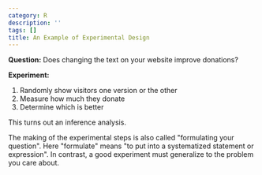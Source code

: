 ```yaml
---
category: R
description: ''
tags: []
title: An Example of Experimental Design
---
```


**Question:** Does changing the text on your website improve donations?  

**Experiment:**

1. Randomly show visitors one version or the other
2. Measure how much they donate
3. Determine which is better

This turns out an inference analysis.  

The making of the experimental steps is also called "formulating your question". Here "formulate" means "to put into a systematized statement or expression". In contrast, a good experiment must generalize to the problem you care about.